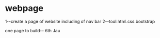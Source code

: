# webpage

1--create a page of website including of nav bar
2--tool:html.css.bootstrap

one page to build--
6th Jau
